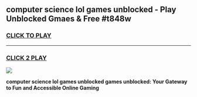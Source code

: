 
## computer science lol games unblocked - Play Unblocked Gmaes & Free #t848w
<h3>
<a href="https://news.freeplayer.one?title=computer_science_lol_games_unblocked&ref=24F">CLICK TO PLAY</a></h3>
<hr>

<h3>
<a href="https://news.freeplayer.one?title=computer_science_lol_games_unblocked&ref=24F">CLICK 2 PLAY</a>
  
</h3>

<a href="https://news.freeplayer.one?title=computer_science_lol_games_unblocked&ref=24F/"><img src="https://clearcache.store/games.png"></a>


**computer science lol games unblocked games unblocked: Your Gateway to Fun and Accessible Online Gaming**
